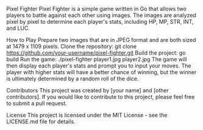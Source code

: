 Pixel Fighter
Pixel Fighter is a simple game written in Go that allows two players to battle against each other using images. The images are analyzed pixel by pixel to determine each player's stats, including HP, MP, STR, INT, and LUC.

How to Play
Prepare two images that are in JPEG format and are both sized at 1479 x 1109 pixels.
Clone the repository: git clone https://github.com/your-username/pixel-fighter.git
Build the project: go build
Run the game: ./pixel-fighter player1.jpg player2.jpg
The game will then display each player's stats and prompt you to input your moves. The player with higher stats will have a better chance of winning, but the winner is ultimately determined by a random roll of the dice.

Contributors
This project was created by [your name] and [other contributors]. If you would like to contribute to this project, please feel free to submit a pull request.

License
This project is licensed under the MIT License - see the LICENSE.md file for details.

